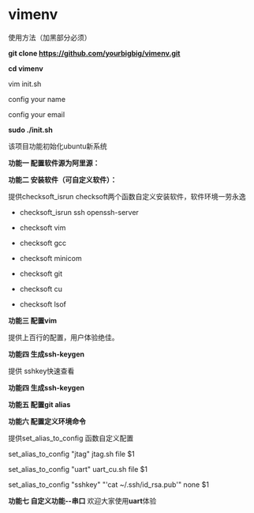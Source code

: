 # vimenv

使用方法（加黑部分必须）

**git clone  https://github.com/yourbigbig/vimenv.git**

**cd vimenv**

vim init.sh

config your name 

config your email

**sudo ./init.sh**

该项目功能初始化ubuntu新系统

**功能一 配置软件源为阿里源：**
    
**功能二 安装软件（可自定义软件）：**

提供checksoft_isrun checksoft两个函数自定义安装软件，软件环境一劳永逸

- checksoft_isrun ssh openssh-server

- checksoft vim

- checksoft gcc

- checksoft minicom

- checksoft git

- checksoft cu

- checksoft lsof


**功能三 配置vim**

提供上百行的配置，用户体验绝佳。

**功能四 生成ssh-keygen**

提供 sshkey快速查看

**功能四 生成ssh-keygen**

**功能五 配置git alias**

**功能六 配置定义环境命令**

提供set_alias_to_config 函数自定义配置

set_alias_to_config "jtag"  jtag.sh file $1

set_alias_to_config "uart"  uart_cu.sh file $1

set_alias_to_config "sshkey" "'cat ~/.ssh/id_rsa.pub'" none $1

**功能七 自定义功能--串口**
欢迎大家使用**uart**体验


